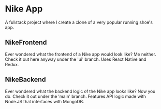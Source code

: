 # Nike App
A fullstack project where I create a clone of a very popular running shoe's app. 

## NikeFrontend
Ever wondered what the frontend of a Nike app would look like? Me neither. Check it out here anyway under the 'ui' branch. Uses React Native and Redux.

## NikeBackend
Ever wondered what the backend logic of the Nike app looks like? Now you do. Check it out under the 'main' branch. Features API logic made with Node.JS that interfaces with MongoDB.
